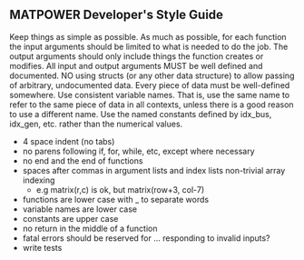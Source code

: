 MATPOWER Developer's Style Guide
--------------------------------

Keep things as simple as possible.
As much as possible, for each function the input arguments should be limited to what is needed to do the job. The output arguments should only include things the function creates or modifies.
All input and output arguments MUST be well defined and documented. NO using structs (or any other data structure) to allow passing of arbitrary, undocumented data.
Every piece of data must be well-defined somewhere.
Use consistent variable names. That is, use the same name to refer to the same piece of data in all contexts, unless there is a good reason to use a different name.
Use the named constants defined by idx_bus, idx_gen, etc. rather than the numerical values.

- 4 space indent (no tabs)
- no parens following if, for, while, etc, except where necessary
- no end and the end of functions
- spaces after commas in argument lists and index lists non-trivial array indexing
    - e.g matrix(r,c) is ok, but matrix(row+3, col-7)
- functions are lower case with _ to separate words
- variable names are lower case
- constants are upper case
- no return in the middle of a function
- fatal errors should be reserved for ... responding to invalid inputs?
- write tests
